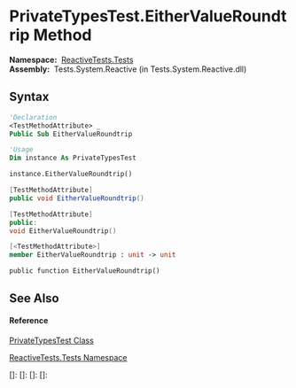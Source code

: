 # PrivateTypesTest.EitherValueRoundtrip Method

**Namespace:**  [ReactiveTests.Tests](ReactiveTests.Tests\ReactiveTests.Tests.md)  
**Assembly:**  Tests.System.Reactive (in Tests.System.Reactive.dll)

## Syntax

```vb
'Declaration
<TestMethodAttribute> _
Public Sub EitherValueRoundtrip
```

```vb
'Usage
Dim instance As PrivateTypesTest

instance.EitherValueRoundtrip()
```

```csharp
[TestMethodAttribute]
public void EitherValueRoundtrip()
```

```c++
[TestMethodAttribute]
public:
void EitherValueRoundtrip()
```

```fsharp
[<TestMethodAttribute>]
member EitherValueRoundtrip : unit -> unit 
```

```jscript
public function EitherValueRoundtrip()
```

## See Also

#### Reference

[PrivateTypesTest Class](PrivateTypesTest\PrivateTypesTest.md)

[ReactiveTests.Tests Namespace](ReactiveTests.Tests\ReactiveTests.Tests.md)

[]: 
[]: 
[]: 
[]: 